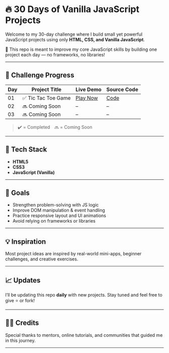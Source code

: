 # 🔥 30 Days of Vanilla JavaScript Projects

Welcome to my 30-day challenge where I build small yet powerful JavaScript projects using only **HTML, CSS, and Vanilla JavaScript**.

🚀 This repo is meant to improve my core JavaScript skills by building one project each day — no frameworks, no libraries!

---

## 📅 Challenge Progress

| Day | Project Title          | Live Demo                                            | Source Code                        |
|-----|------------------------|----------------------------------------------------- |------------------------------------|
| 01  | ✅ Tic Tac Toe Game    | [Play Now](https://malik-tic-tac-toe.vercel.app/)   | [Code](01-tic-tac-toe-project)     |
| 02  | 🔜 Coming Soon         | –                                                   | –                                  |
| 03  | 🔜 Coming Soon         | –                                                   | –                                  |

> ✔️ = Completed 🔜 = Coming Soon

--- 

## 📌 Tech Stack

- **HTML5**
- **CSS3**
- **JavaScript (Vanilla)**

---

## 🎯 Goals

- Strengthen problem-solving with JS logic
- Improve DOM manipulation & event handling
- Practice responsive layout and UI animations
- Avoid relying on frameworks or libraries

---

## 💡 Inspiration

Most project ideas are inspired by real-world mini-apps, beginner challenges, and creative exercises.

---

## 📈 Updates

I’ll be updating this repo **daily** with new projects. Stay tuned and feel free to give ⭐ or fork!

---

## 🙋‍♂️ Credits

Special thanks to mentors, online tutorials, and communities that guided me in this journey.

---

